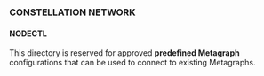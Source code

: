 ### CONSTELLATION NETWORK
#### NODECTL

This directory is reserved for approved **predefined Metagraph** configurations that can be used to connect to existing Metagraphs.